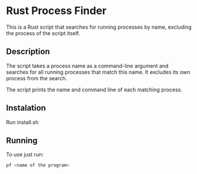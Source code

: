 # Rust Process Finder

This is a Rust script that searches for running processes by name, excluding the process of the script itself.

## Description

The script takes a process name as a command-line argument and searches for all running processes that match this name. It excludes its own process from the search.

The script prints the name and command line of each matching process.

## Instalation

Run install.sh

## Running

To use just run:
```bash
pf <name of the program>
```
